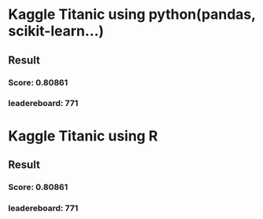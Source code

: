 # Kaggle Titanic using python(pandas, scikit-learn...)  
## Result
### Score: 0.80861  
### leadereboard: 771


# Kaggle Titanic using R   
## Result  
### Score: 0.80861  
### leadereboard: 771
